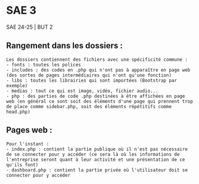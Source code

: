 # SAE 3
 SAE 24-25 | BUT 2

## Rangement dans les dossiers :
    Les dossiers contiennent des fichiers avec une spécificité commune :
    - fonts : toutes les polices
    - includes : des codes en .php qui n'ont pas à apparaître en page web (des sortes de pages intermédiaires qui n'ont qu'une fonction)
    - libs : toutes les librairies qui sont importées (Bootstrap par exemple)
    - medias : tout ce qui est image, vidéo, fichier audio...
    - php : des parties de code .php destinées à être affichées en page web (en général ce sont soit des éléments d'une page qui prennent trop de place comme sidebar.php, soit des éléments répétitifs comme head.php)

## Pages web :
    Pour l'instant :
    - index.php : contient la partie publique où il n'est pas nécessaire de se connecter pour y accéder (ce sera là où les informations de l'entreprise seront quant à leur activité et une présentation de ce qu'ils font)
    - dashboard.php : contient la partie privée où l'utilisateur doit se connecter pour y accéder